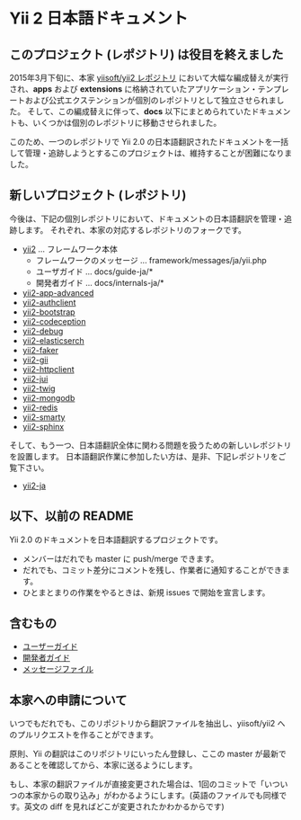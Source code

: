 Yii 2 日本語ドキュメント
========================

## このプロジェクト (レポジトリ) は役目を終えました

2015年3月下旬に、本家 [yiisoft/yii2 レポジトリ](https://github.com/yiisoft/yii2) において大幅な編成替えが実行され、**apps** および **extensions** に格納されていたアプリケーション・テンプレートおよび公式エクステンションが個別のレポジトリとして独立させられました。
そして、この編成替えに伴って、**docs** 以下にまとめられていたドキュメントも、いくつかは個別のレポジトリに移動させられました。

このため、一つのレポジトリで Yii 2.0 の日本語翻訳されたドキュメントを一括して管理・追跡しようとするこのプロジェクトは、維持することが困難になりました。

## 新しいプロジェクト (レポジトリ)

今後は、下記の個別レポジトリにおいて、ドキュメントの日本語翻訳を管理・追跡します。
それぞれ、本家の対応するレポジトリのフォークです。

- [yii2](https://github.com/yiijan/yii2) ... フレームワーク本体
    - フレームワークのメッセージ ... framework/messages/ja/yii.php
    - ユーザガイド ... docs/guide-ja/*
    - 開発者ガイド ... docs/internals-ja/*
- [yii2-app-advanced](https://github.com/yiijan/yii2-app-advanced)
- [yii2-authclient](https://github.com/yiijan/yii2-authclient)
- [yii2-bootstrap](https://github.com/yiijan/yii2-bootstrap)
- [yii2-codeception](https://github.com/yiijan/yii2-codeception)
- [yii2-debug](https://github.com/yiijan/yii2-debug)
- [yii2-elasticserch](https://github.com/yiijan/yii2-elasticserch)
- [yii2-faker](https://github.com/yiijan/yii2-faker)
- [yii2-gii](https://github.com/yiijan/yii2-gii)
- [yii2-httpclient](https://github.com/yiijan/yii2-httpclient)
- [yii2-jui](https://github.com/yiijan/yii2-jui)
- [yii2-twig](https://github.com/yiijan/yii2-twig)
- [yii2-mongodb](https://github.com/yiijan/yii2-mongodb)
- [yii2-redis](https://github.com/yiijan/yii2-redis)
- [yii2-smarty](https://github.com/yiijan/yii2-smarty)
- [yii2-sphinx](https://github.com/yiijan/yii2-sphinx)

そして、もう一つ、日本語翻訳全体に関わる問題を扱うための新しいレポジトリを設置します。
日本語翻訳作業に参加したい方は、是非、下記レポジトリをご覧下さい。

- [yii2-ja](https://github.com/yiijan/yii2-ja)


## 以下、以前の README

Yii 2.0 のドキュメントを日本語翻訳するプロジェクトです。

- メンバーはだれでも master に push/merge できます。
- だれでも、コミット差分にコメントを残し、作業者に通知することができます。
- ひとまとまりの作業をやるときは、新規 issues で開始を宣言します。

## 含むもの

- [ユーザーガイド](docs/guide-ja)
- [開発者ガイド](docs/internals-ja)
- [メッセージファイル](framework/messages/ja/yii.php)

## 本家への申請について

いつでもだれでも、このリポジトリから翻訳ファイルを抽出し、yiisoft/yii2 へのプルリクエストを作ることができます。

原則、Yii の翻訳はこのリポジトリにいったん登録し、ここの master が最新であることを確認してから、本家に送るようにします。

もし、本家の翻訳ファイルが直接変更された場合は、1回のコミットで「いついつの本家からの取り込み」がわかるようにします。(英語のファイルでも同様です。英文の diff を見ればどこが変更されたかわかるからです)
